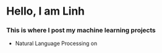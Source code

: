 # Hello, I am Linh
### This is where I post my machine learning projects
- Natural Language Processing on 
